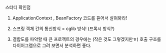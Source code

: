 스터디 확인점

1. ApplicationContext , BeanFactory 코드를 뜯어서 살펴봐라!

2. 스프링 객체 간의 통신방식 = cglib 방식! (프록시 방식?)

3. 결합도를 파악할 때 큰 프로젝트의 경우에는 (작은 것도 그렇겠지만ㅎ) 호출 구조를 다이어그램으로 그려 보면서 분석하면 좋다.